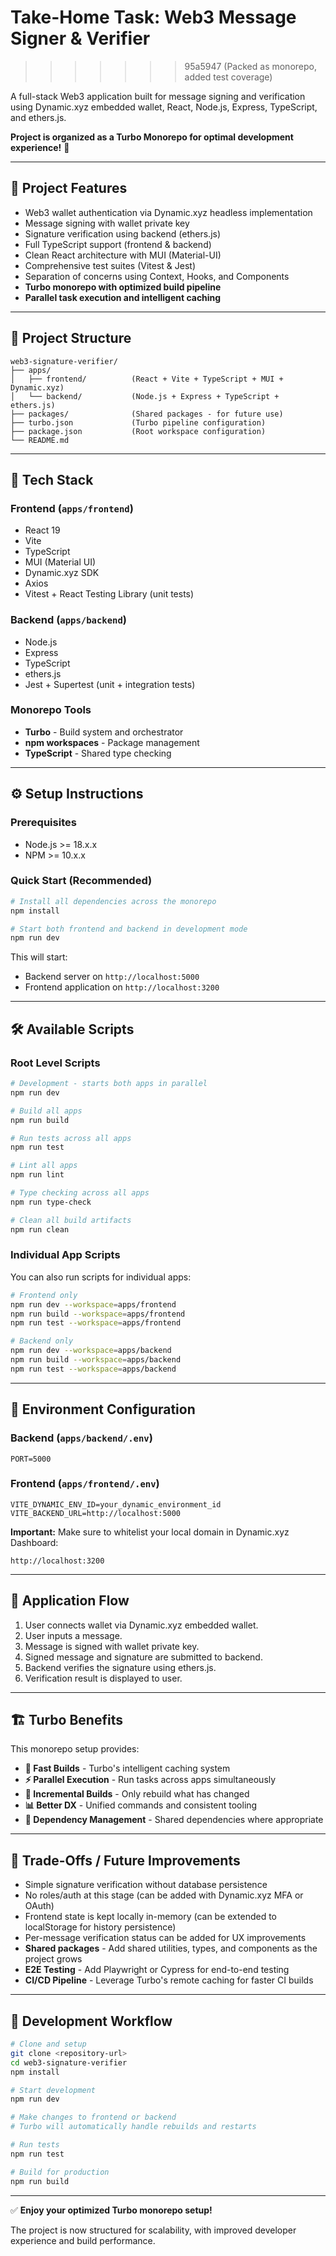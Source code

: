 # Take-Home Task: **Web3 Message Signer & Verifier**

> > > > > > > 95a5947 (Packed as monorepo, added test coverage)

A full-stack Web3 application built for message signing and verification using Dynamic.xyz embedded wallet, React, Node.js, Express, TypeScript, and ethers.js.

**Project is organized as a Turbo Monorepo for optimal development experience!** 🚀

---

## 🧩 Project Features

- Web3 wallet authentication via Dynamic.xyz headless implementation
- Message signing with wallet private key
- Signature verification using backend (ethers.js)
- Full TypeScript support (frontend & backend)
- Clean React architecture with MUI (Material-UI)
- Comprehensive test suites (Vitest & Jest)
- Separation of concerns using Context, Hooks, and Components
- **Turbo monorepo with optimized build pipeline**
- **Parallel task execution and intelligent caching**

---

## 📂 Project Structure

```
web3-signature-verifier/
├── apps/
│   ├── frontend/          (React + Vite + TypeScript + MUI + Dynamic.xyz)
│   └── backend/           (Node.js + Express + TypeScript + ethers.js)
├── packages/              (Shared packages - for future use)
├── turbo.json             (Turbo pipeline configuration)
├── package.json           (Root workspace configuration)
└── README.md
```

---

## 🚀 Tech Stack

### Frontend (`apps/frontend`)

- React 19
- Vite
- TypeScript
- MUI (Material UI)
- Dynamic.xyz SDK
- Axios
- Vitest + React Testing Library (unit tests)

### Backend (`apps/backend`)

- Node.js
- Express
- TypeScript
- ethers.js
- Jest + Supertest (unit + integration tests)

### Monorepo Tools

- **Turbo** - Build system and orchestrator
- **npm workspaces** - Package management
- **TypeScript** - Shared type checking

---

## ⚙️ Setup Instructions

### Prerequisites

- Node.js >= 18.x.x
- NPM >= 10.x.x

### Quick Start (Recommended)

```bash
# Install all dependencies across the monorepo
npm install

# Start both frontend and backend in development mode
npm run dev
```

This will start:

- Backend server on `http://localhost:5000`
- Frontend application on `http://localhost:3200`

---

## 🛠️ Available Scripts

### Root Level Scripts

```bash
# Development - starts both apps in parallel
npm run dev

# Build all apps
npm run build

# Run tests across all apps
npm run test

# Lint all apps
npm run lint

# Type checking across all apps
npm run type-check

# Clean all build artifacts
npm run clean
```

### Individual App Scripts

You can also run scripts for individual apps:

```bash
# Frontend only
npm run dev --workspace=apps/frontend
npm run build --workspace=apps/frontend
npm run test --workspace=apps/frontend

# Backend only
npm run dev --workspace=apps/backend
npm run build --workspace=apps/backend
npm run test --workspace=apps/backend
```

---

## 🔧 Environment Configuration

### Backend (`apps/backend/.env`)

```env
PORT=5000
```

### Frontend (`apps/frontend/.env`)

```env
VITE_DYNAMIC_ENV_ID=your_dynamic_environment_id
VITE_BACKEND_URL=http://localhost:5000
```

**Important:** Make sure to whitelist your local domain in Dynamic.xyz Dashboard:

```
http://localhost:3200
```

---

## 🎯 Application Flow

1. User connects wallet via Dynamic.xyz embedded wallet.
2. User inputs a message.
3. Message is signed with wallet private key.
4. Signed message and signature are submitted to backend.
5. Backend verifies the signature using ethers.js.
6. Verification result is displayed to user.

---

## 🏗️ Turbo Benefits

This monorepo setup provides:

- **🚀 Fast Builds** - Turbo's intelligent caching system
- **⚡ Parallel Execution** - Run tasks across apps simultaneously
- **🔄 Incremental Builds** - Only rebuild what has changed
- **📊 Better DX** - Unified commands and consistent tooling
- **🎯 Dependency Management** - Shared dependencies where appropriate

---

## 📌 Trade-Offs / Future Improvements

- Simple signature verification without database persistence
- No roles/auth at this stage (can be added with Dynamic.xyz MFA or OAuth)
- Frontend state is kept locally in-memory (can be extended to localStorage for history persistence)
- Per-message verification status can be added for UX improvements
- **Shared packages** - Add shared utilities, types, and components as the project grows
- **E2E Testing** - Add Playwright or Cypress for end-to-end testing
- **CI/CD Pipeline** - Leverage Turbo's remote caching for faster CI builds

---

## 🚦 Development Workflow

```bash
# Clone and setup
git clone <repository-url>
cd web3-signature-verifier
npm install

# Start development
npm run dev

# Make changes to frontend or backend
# Turbo will automatically handle rebuilds and restarts

# Run tests
npm run test

# Build for production
npm run build
```

---

✅ **Enjoy your optimized Turbo monorepo setup!**

The project is now structured for scalability, with improved developer experience and build performance.
